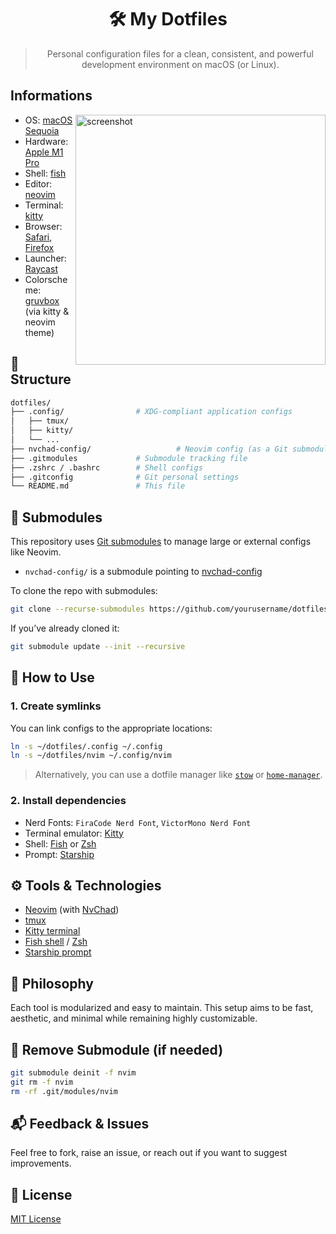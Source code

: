 <div align="center">

# 🛠️ My Dotfiles

> Personal configuration files for a clean, consistent, and powerful development environment on macOS (or Linux).

</div>

## Informations

<img alt="screenshot" align="right" width="400px" src="img/fastfetch.png"/>

<!-- - OS: [macOS Sequoia](https://www.apple.com/vn/macos/macos-sequoia/) -->
<!-- - WM: [sway](https://swaywm.org/) -->
<!-- - Shell: [fish](https://fishshell.com/) -->
<!-- - Editor: [neovim](https://neovim.io/) -->
<!-- - Terminal: [kitty](https://sw.kovidgoyal.net/kitty/) -->
<!-- - Browser: [firefox](https://www.mozilla.org/en-US/firefox/) -->
<!-- - Launcher: [rofi](https://github.com/davatorium/rofi), [wayland fork](https://github.com/lbonn/rofi) -->
<!-- - Bar: [waybar](https://github.com/Alexays/Waybar) -->
<!-- - Colorscheme: [gruvbox](https://github.com/morhetz/gruvbox) -->
- OS: [macOS Sequoia](https://www.apple.com/macos/macos-sequoia/)
- Hardware: [Apple M1 Pro](https://www.apple.com/newsroom/2021/10/introducing-m1-pro-and-m1-max-the-most-powerful-chips-apple-has-ever-built/)
- Shell: [fish](https://fishshell.com/)
- Editor: [neovim](https://neovim.io/)
- Terminal: [kitty](https://sw.kovidgoyal.net/kitty/)
- Browser: [Safari](https://www.apple.com/lae/safari/), [Firefox](https://www.mozilla.org/en-US/firefox/)
- Launcher: [Raycast](https://www.raycast.com/)
- Colorscheme: [gruvbox](https://github.com/morhetz/gruvbox) (via kitty & neovim theme)

## 📁 Structure

```bash
dotfiles/
├── .config/                # XDG-compliant application configs
│   ├── tmux/
│   ├── kitty/
│   └── ...
├── nvchad-config/                   # Neovim config (as a Git submodule), resources: mgastonportillo
├── .gitmodules             # Submodule tracking file
├── .zshrc / .bashrc        # Shell configs
├── .gitconfig              # Git personal settings
└── README.md               # This file
````

## 🔌 Submodules

This repository uses [Git submodules](https://git-scm.com/book/en/v2/Git-Tools-Submodules) to manage large or external configs like Neovim.

- `nvchad-config/` is a submodule pointing to [nvchad-config](https://github.com/mgastonportillo/nvchad-config.git)

To clone the repo with submodules:

```bash
git clone --recurse-submodules https://github.com/yourusername/dotfiles.git
```

If you’ve already cloned it:

```bash
git submodule update --init --recursive
```

## 🔗 How to Use

### 1. Create symlinks

You can link configs to the appropriate locations:

```bash
ln -s ~/dotfiles/.config ~/.config
ln -s ~/dotfiles/nvim ~/.config/nvim
```

> Alternatively, you can use a dotfile manager like [`stow`](https://www.gnu.org/software/stow/) or [`home-manager`](https://nix-community.github.io/home-manager/).

### 2. Install dependencies

- Nerd Fonts: `FiraCode Nerd Font`, `VictorMono Nerd Font`
- Terminal emulator: [Kitty](https://sw.kovidgoyal.net/kitty/)
- Shell: [Fish](https://fishshell.com/) or [Zsh](https://www.zsh.org/)
- Prompt: [Starship](https://starship.rs/)

## ⚙️ Tools & Technologies

- [Neovim](https://neovim.io/) (with [NvChad](https://nvchad.com/))
- [tmux](https://github.com/tmux/tmux)
- [Kitty terminal](https://sw.kovidgoyal.net/kitty/)
- [Fish shell](https://fishshell.com/) / [Zsh](https://www.zsh.org/)
- [Starship prompt](https://starship.rs/)

## 🧠 Philosophy

Each tool is modularized and easy to maintain. This setup aims to be fast, aesthetic, and minimal while remaining highly customizable.

## 🧼 Remove Submodule (if needed)

```bash
git submodule deinit -f nvim
git rm -f nvim
rm -rf .git/modules/nvim
```

## 📬 Feedback & Issues

Feel free to fork, raise an issue, or reach out if you want to suggest improvements.

## 📜 License

[MIT License](https://github.com/tranlynhathao/dotfiles?tab=MIT-1-ov-file)
<!-- [MIT License](./LICENSE) -->
